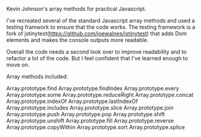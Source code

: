Kevin Johnson's array methods for practical Javascript.

I've recreated several of the standard Javascript array methods and used a testing framwork to ensure that the code works. 
The testing framework is a fork of jstinytest(https://github.com/joewalnes/jstinytest) that adds Dom elements and makes the console outputs more readable.

Overall the code needs a second look over to improve readability and to refactor a lot of the code. But I feel confident that I've learned enough to move on.

Array methods included:

Array.prototype.find
Array.prototype.findIndex
Array.prototype.every
Array.prototype.some
Array.prototype.reduceRight
Array.prototype.concat
Array.prototype.indexOf
Array.prototype.lastIndexOf
Array.prototype.includes
Array.prototype.slice
Array.prototype.join
Array.prototype.push
Array.prototype.pop
Array.prototype.shift
Array.prototype.unshift
Array.prototype.fill
Array.prototype.reverse
Array.prototype.copyWithin
Array.prototype.sort
Array.prototype.splice